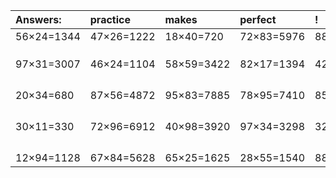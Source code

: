 | Answers: | practice | makes | perfect | ! |
| :--- | :--- | :--- | :--- | :--- |
| 56×24=1344 | 47×26=1222 | 18×40=720 | 72×83=5976 | 88×41=3608 | 
|   |   |   |   |   | 
|   |   |   |   |   | 
|   |   |   |   |   | 
| 97×31=3007 | 46×24=1104 | 58×59=3422 | 82×17=1394 | 42×43=1806 | 
|   |   |   |   |   | 
|   |   |   |   |   | 
|   |   |   |   |   | 
|   |   |   |   |   | 
| 20×34=680 | 87×56=4872 | 95×83=7885 | 78×95=7410 | 85×14=1190 | 
|   |   |   |   |   | 
|   |   |   |   |   | 
|   |   |   |   |   | 
|   |   |   |   |   | 
| 30×11=330 | 72×96=6912 | 40×98=3920 | 97×34=3298 | 32×13=416 | 
|   |   |   |   |   | 
|   |   |   |   |   | 
|   |   |   |   |   | 
|   |   |   |   |   | 
| 12×94=1128 | 67×84=5628 | 65×25=1625 | 28×55=1540 | 88×27=2376 | 
